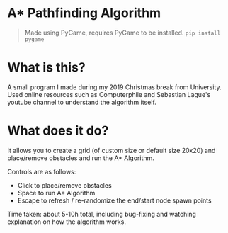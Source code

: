 # A* Pathfinding Algorithm

> Made using PyGame, requires PyGame to be installed. `pip install pygame`

# What is this?
A small program I made during my 2019 Christmas break from University. Used online resources such as Computerphile and Sebastian Lague's youtube channel to understand the algorithm itself.

# What does it do?
It allows you to create a grid (of custom size or default size 20x20) and place/remove obstacles and run the A* Algorithm.

Controls are as follows:
- Click to place/remove obstacles
- Space to run A* Algorithm
- Escape to refresh / re-randomize the end/start node spawn points

Time taken: about 5-10h total, including bug-fixing and watching explanation on how the algorithm works.
